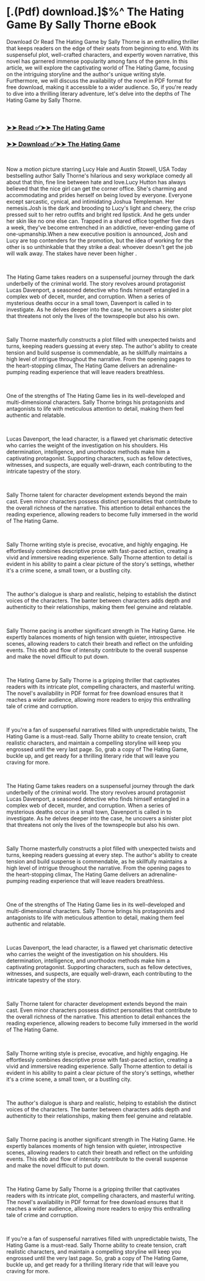 # [.(Pdf) download.]$%^ The Hating Game By Sally  Thorne eBook

<p>Download Or Read The Hating Game by Sally  Thorne is an enthralling thriller that keeps readers on the edge of their seats from beginning to end. With its suspenseful plot, well-crafted characters, and expertly woven narrative, this novel has garnered immense popularity among fans of the genre. In this article, we will explore the captivating world of The Hating Game, focusing on the intriguing storyline and the author's unique writing style. Furthermore, we will discuss the availability of the novel in PDF format for free download, making it accessible to a wider audience. So, if you're ready to dive into a thrilling literary adventure, let's delve into the depths of The Hating Game by Sally  Thorne.</p>
<p>&nbsp;</p>

### [➤➤ Read ✅➤➤ The Hating Game](https://realpdfbooksdrive.blogspot.com/id/59317294)

### [➤➤ Download ✅➤➤ The Hating Game](https://realpdfbooksdrive.blogspot.com/id/59317294)

<p>&nbsp;</p>
<p>Now a motion picture starring Lucy Hale and Austin Stowell, USA Today bestselling author Sally Thorne's hilarious and sexy workplace comedy all about that thin, fine line between hate and love.Lucy Hutton has always believed that the nice girl can get the corner office. She's charming and accommodating and prides herself on being loved by everyone. Everyone except sarcastic, cynical, and intimidating Joshua Templeman. Her nemesis.Josh is the dark and brooding to Lucy's light and cheery, the crisp pressed suit to her retro outfits and bright red lipstick. And he gets under her skin like no one else can. Trapped in a shared office together five days a week, they've become entrenched in an addictive, never-ending game of one-upmanship.When a new executive position is announced, Josh and Lucy are top contenders for the promotion, but the idea of working for the other is so unthinkable that they strike a deal: whoever doesn't get the job will walk away. The stakes have never been higher .</p>
<p>&nbsp;</p>
<p>The Hating Game takes readers on a suspenseful journey through the dark underbelly of the criminal world. The story revolves around protagonist Lucas Davenport, a seasoned detective who finds himself entangled in a complex web of deceit, murder, and corruption. When a series of mysterious deaths occur in a small town, Davenport is called in to investigate. As he delves deeper into the case, he uncovers a sinister plot that threatens not only the lives of the townspeople but also his own.</p>
<p>&nbsp;</p>
<p>Sally  Thorne masterfully constructs a plot filled with unexpected twists and turns, keeping readers guessing at every step. The author's ability to create tension and build suspense is commendable, as he skillfully maintains a high level of intrigue throughout the narrative. From the opening pages to the heart-stopping climax, The Hating Game delivers an adrenaline-pumping reading experience that will leave readers breathless.</p>
<p>&nbsp;</p>
<p>One of the strengths of The Hating Game lies in its well-developed and multi-dimensional characters. Sally  Thorne brings his protagonists and antagonists to life with meticulous attention to detail, making them feel authentic and relatable.</p>
<p>&nbsp;</p>
<p>Lucas Davenport, the lead character, is a flawed yet charismatic detective who carries the weight of the investigation on his shoulders. His determination, intelligence, and unorthodox methods make him a captivating protagonist. Supporting characters, such as fellow detectives, witnesses, and suspects, are equally well-drawn, each contributing to the intricate tapestry of the story.</p>
<p>&nbsp;</p>
<p>Sally  Thorne talent for character development extends beyond the main cast. Even minor characters possess distinct personalities that contribute to the overall richness of the narrative. This attention to detail enhances the reading experience, allowing readers to become fully immersed in the world of The Hating Game.</p>
<p>&nbsp;</p>
<p>Sally  Thorne writing style is precise, evocative, and highly engaging. He effortlessly combines descriptive prose with fast-paced action, creating a vivid and immersive reading experience. Sally  Thorne attention to detail is evident in his ability to paint a clear picture of the story's settings, whether it's a crime scene, a small town, or a bustling city.</p>
<p>&nbsp;</p>
<p>The author's dialogue is sharp and realistic, helping to establish the distinct voices of the characters. The banter between characters adds depth and authenticity to their relationships, making them feel genuine and relatable.</p>
<p>&nbsp;</p>
<p>Sally  Thorne pacing is another significant strength in The Hating Game. He expertly balances moments of high tension with quieter, introspective scenes, allowing readers to catch their breath and reflect on the unfolding events. This ebb and flow of intensity contribute to the overall suspense and make the novel difficult to put down.</p>
<p>&nbsp;</p>
<p>The Hating Game by Sally  Thorne is a gripping thriller that captivates readers with its intricate plot, compelling characters, and masterful writing. The novel's availability in PDF format for free download ensures that it reaches a wider audience, allowing more readers to enjoy this enthralling tale of crime and corruption.</p>
<p>&nbsp;</p>
<p>If you're a fan of suspenseful narratives filled with unpredictable twists, The Hating Game is a must-read. Sally  Thorne ability to create tension, craft realistic characters, and maintain a compelling storyline will keep you engrossed until the very last page. So, grab a copy of The Hating Game, buckle up, and get ready for a thrilling literary ride that will leave you craving for more.</p>
<p>&nbsp;</p>
<p>The Hating Game takes readers on a suspenseful journey through the dark underbelly of the criminal world. The story revolves around protagonist Lucas Davenport, a seasoned detective who finds himself entangled in a complex web of deceit, murder, and corruption. When a series of mysterious deaths occur in a small town, Davenport is called in to investigate. As he delves deeper into the case, he uncovers a sinister plot that threatens not only the lives of the townspeople but also his own.</p>
<p>&nbsp;</p>
<p>Sally  Thorne masterfully constructs a plot filled with unexpected twists and turns, keeping readers guessing at every step. The author's ability to create tension and build suspense is commendable, as he skillfully maintains a high level of intrigue throughout the narrative. From the opening pages to the heart-stopping climax, The Hating Game delivers an adrenaline-pumping reading experience that will leave readers breathless.</p>
<p>&nbsp;</p>
<p>One of the strengths of The Hating Game lies in its well-developed and multi-dimensional characters. Sally  Thorne brings his protagonists and antagonists to life with meticulous attention to detail, making them feel authentic and relatable.</p>
<p>&nbsp;</p>
<p>Lucas Davenport, the lead character, is a flawed yet charismatic detective who carries the weight of the investigation on his shoulders. His determination, intelligence, and unorthodox methods make him a captivating protagonist. Supporting characters, such as fellow detectives, witnesses, and suspects, are equally well-drawn, each contributing to the intricate tapestry of the story.</p>
<p>&nbsp;</p>
<p>Sally  Thorne talent for character development extends beyond the main cast. Even minor characters possess distinct personalities that contribute to the overall richness of the narrative. This attention to detail enhances the reading experience, allowing readers to become fully immersed in the world of The Hating Game.</p>
<p>&nbsp;</p>
<p>Sally  Thorne writing style is precise, evocative, and highly engaging. He effortlessly combines descriptive prose with fast-paced action, creating a vivid and immersive reading experience. Sally  Thorne attention to detail is evident in his ability to paint a clear picture of the story's settings, whether it's a crime scene, a small town, or a bustling city.</p>
<p>&nbsp;</p>
<p>The author's dialogue is sharp and realistic, helping to establish the distinct voices of the characters. The banter between characters adds depth and authenticity to their relationships, making them feel genuine and relatable.</p>
<p>&nbsp;</p>
<p>Sally  Thorne pacing is another significant strength in The Hating Game. He expertly balances moments of high tension with quieter, introspective scenes, allowing readers to catch their breath and reflect on the unfolding events. This ebb and flow of intensity contribute to the overall suspense and make the novel difficult to put down.</p>
<p>&nbsp;</p>
<p>The Hating Game by Sally  Thorne is a gripping thriller that captivates readers with its intricate plot, compelling characters, and masterful writing. The novel's availability in PDF format for free download ensures that it reaches a wider audience, allowing more readers to enjoy this enthralling tale of crime and corruption.</p>
<p>&nbsp;</p>
<p>If you're a fan of suspenseful narratives filled with unpredictable twists, The Hating Game is a must-read. Sally  Thorne ability to create tension, craft realistic characters, and maintain a compelling storyline will keep you engrossed until the very last page. So, grab a copy of The Hating Game, buckle up, and get ready for a thrilling literary ride that will leave you craving for more.</p>
<p>&nbsp;</p>
